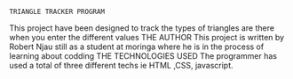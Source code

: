     TRIANGLE TRACKER PROGRAM
This project have been designed to track the types of triangles are there when you enter the different values
    THE AUTHOR
This project is written by Robert Njau still as a student at moringa where he is in the process of learning about codding
     THE TECHNOLOGIES USED
The programmer has used a total of three different techs ie HTML ,CSS, javascript. 
